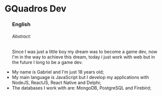 <h1> GQuadros Dev </h1>

<ul>
  <h3>English</h3>
  <p>
    <h6>Abstract:</h6>
    Since I was just a little boy my dream was to become a game dev, now I'm in the way to achieve this dream, today i just work with web but in the future I long to be a game dev.
  </p>
  
  <li>My name is Gabriel and I'm just 18 years old;</li>
  <li>My main language is JavaScript but I develop my applications with NodeJS, ReactJS, React Native and Delphi;</li>
  <li>The databases I work with are: MongoDB, PostgreSQL and Firebird;</li>
</ul>
